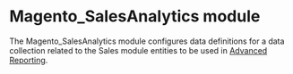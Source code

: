 # Magento_SalesAnalytics module

The Magento_SalesAnalytics module configures data definitions for a data collection related to the Sales module entities to be used in [Advanced Reporting](http://devdocs.magento.com/guides/v2.2/advanced-reporting/modules.html).
